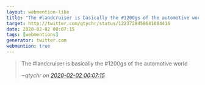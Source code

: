 ```yaml
---
layout: webmention-like
title: "The #landcruiser is basically the #1200gs of the automotive world"
target: http://twitter.com/qtychr/status/1223728458641084416
date: 2020-02-02 00:07:15
tags: [webmentions]
generator: twitter.com
webmention: true
---
```




<blockquote class="external-citation">
  <p>
    The #landcruiser is basically the #1200gs of the automotive world
  </p>
  <cite>‒<span class="p-author p-name">qtychr</span>
    on
    <a href="http://twitter.com/qtychr/status/1223728458641084416" rel="external nofollow" target="_blank">2020-02-02 00:07:15</a>
  </cite>
</blockquote>



